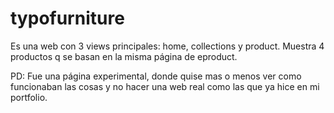 # typofurniture

Es una web con 3 views principales: home, collections y product. Muestra 4 productos q se basan en la misma página de eproduct. 

PD: Fue una página experimental, donde quise mas o menos ver como funcionaban las cosas y no hacer una web real como las que ya hice en mi portfolio.
